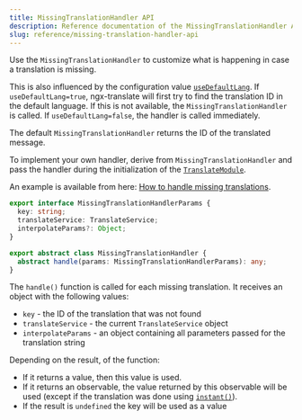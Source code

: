 ```yaml
---
title: MissingTranslationHandler API
description: Reference documentation of the MissingTranslationHandler API for ngx-translate.
slug: reference/missing-translation-handler-api
---
```


Use the `MissingTranslationHandler` to customize what is happening in case 
a translation is missing. 

This is also influenced by the configuration value [`useDefaultLang`](/reference/translate-module-api).
If `useDefaultLang=true`, ngx-translate will first try to find the translation ID in the default language.
If this is not available, the `MissingTranslationHandler` is called. If `useDefaultLang=false`, the
handler is called immediately.

The default `MissingTranslationHandler` returns the ID of the translated message.

To implement your own handler, derive from `MissingTranslationHandler` and
pass the handler during the initialization of the [`TranslateModule`](/reference/translate-module-api).

An example is available from here: [How to handle missing translations](/recipes/handle-missing-translations).


~~~ts
export interface MissingTranslationHandlerParams {
  key: string;
  translateService: TranslateService;
  interpolateParams?: Object;
}

export abstract class MissingTranslationHandler {
  abstract handle(params: MissingTranslationHandlerParams): any;
}
~~~

The `handle()` function is called for each missing translation. It receives an object with the following values:

- `key` - the ID of the translation that was not found
- `translateService` - the current `TranslateService` object
- `interpolateParams` - an object containing all parameters passed for the translation string

Depending on the result, of the function:

- If it returns a value, then this value is used.
- If it returns an observable, the value returned by this observable will be used (except if the translation
  was done using [`instant()`](/reference/translate-service-api#instant)).
- If the result is `undefined` the key will be used as a value

